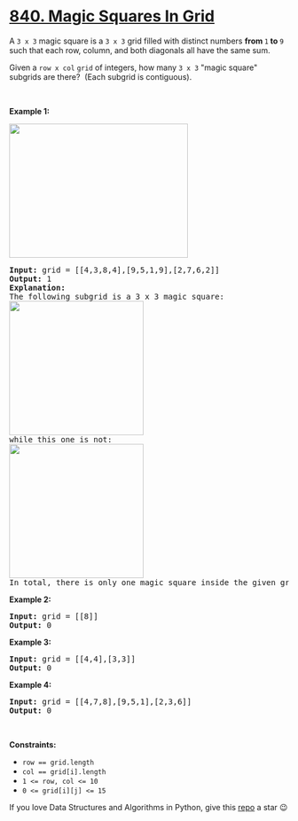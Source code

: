 # [840. Magic Squares In Grid][title]

<p>A <code>3 x 3</code> magic square is a <code>3 x 3</code> grid filled with distinct numbers <strong>from </strong><code>1</code><strong> to </strong><code>9</code> such that each row, column, and both diagonals all have the same sum.</p>
<p>Given a <code>row x col</code> <code>grid</code> of integers, how many <code>3 x 3</code> "magic square" subgrids are there?  (Each subgrid is contiguous).</p>
<p> </p>
<p><strong>Example 1:</strong></p>
<img alt="" src="https://assets.leetcode.com/uploads/2020/09/11/magic_main.jpg" style="width: 322px; height: 242px;"/>
<pre><strong>Input:</strong> grid = [[4,3,8,4],[9,5,1,9],[2,7,6,2]]
<strong>Output:</strong> 1
<strong>Explanation: </strong>
The following subgrid is a 3 x 3 magic square:
<img alt="" src="https://assets.leetcode.com/uploads/2020/09/11/magic_valid.jpg" style="width: 242px; height: 242px;"/>
while this one is not:
<img alt="" src="https://assets.leetcode.com/uploads/2020/09/11/magic_invalid.jpg" style="width: 242px; height: 242px;"/>
In total, there is only one magic square inside the given grid.
</pre>
<p><strong>Example 2:</strong></p>
<pre><strong>Input:</strong> grid = [[8]]
<strong>Output:</strong> 0
</pre>
<p><strong>Example 3:</strong></p>
<pre><strong>Input:</strong> grid = [[4,4],[3,3]]
<strong>Output:</strong> 0
</pre>
<p><strong>Example 4:</strong></p>
<pre><strong>Input:</strong> grid = [[4,7,8],[9,5,1],[2,3,6]]
<strong>Output:</strong> 0
</pre>
<p> </p>
<p><strong>Constraints:</strong></p>
<ul>
<li><code>row == grid.length</code></li>
<li><code>col == grid[i].length</code></li>
<li><code>1 &lt;= row, col &lt;= 10</code></li>
<li><code>0 &lt;= grid[i][j] &lt;= 15</code></li>
</ul>


If you love Data Structures and Algorithms in Python, give this [repo][me] a star :wink:

[title]: https://leetcode.com/problems/magic-squares-in-grid
[me]: https://github.com/bumblebee211196/awesome-python-leetcode